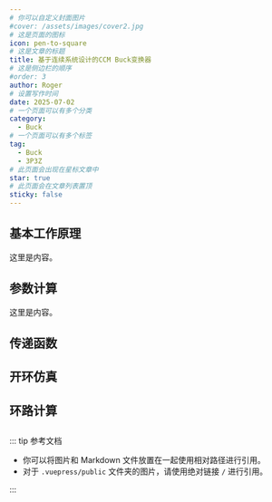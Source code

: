 ```yaml
---
# 你可以自定义封面图片
#cover: /assets/images/cover2.jpg
# 这是页面的图标
icon: pen-to-square
# 这是文章的标题
title: 基于连续系统设计的CCM Buck变换器
# 这是侧边栏的顺序
#order: 3
author: Roger
# 设置写作时间
date: 2025-07-02
# 一个页面可以有多个分类
category:
  - Buck
# 一个页面可以有多个标签
tag:
  - Buck
  - 3P3Z
# 此页面会出现在星标文章中
star: true
# 此页面会在文章列表置顶
sticky: false
---
```



<!-- more -->

## 基本工作原理

这里是内容。

## 参数计算

这里是内容。

## 传递函数


## 开环仿真


## 环路计算


##


::: tip 参考文档

- 你可以将图片和 Markdown 文件放置在一起使用相对路径进行引用。
- 对于 `.vuepress/public` 文件夹的图片，请使用绝对链接 `/` 进行引用。

:::
